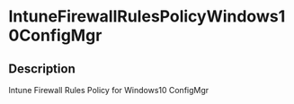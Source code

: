 
# IntuneFirewallRulesPolicyWindows10ConfigMgr

## Description

Intune Firewall Rules Policy for Windows10 ConfigMgr
